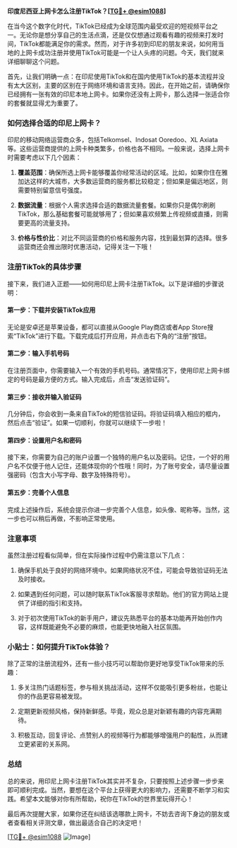 **印度尼西亚上网卡怎么注册TikTok？[[TG💪+ @esim1088](https://t.me/s/esim1088)]**

在当今这个数字化时代，TikTok已经成为全球范围内最受欢迎的短视频平台之一。无论你是想分享自己的生活点滴，还是仅仅想通过观看有趣的视频来打发时间，TikTok都能满足你的需求。然而，对于许多初到印尼的朋友来说，如何用当地的上网卡成功注册并使用TikTok可能是一个让人头疼的问题。今天，我们就来详细聊聊这个问题。

首先，让我们明确一点：在印尼使用TikTok和在国内使用TikTok的基本流程并没有太大区别，主要的区别在于网络环境和语言支持。因此，在开始之前，请确保你已经拥有一张有效的印尼本地上网卡。如果你还没有上网卡，那么选择一张适合你的套餐就显得尤为重要了。

### 如何选择合适的印尼上网卡？

印尼的移动网络运营商众多，包括Telkomsel、Indosat Ooredoo、XL Axiata等。这些运营商提供的上网卡种类繁多，价格也各不相同。一般来说，选择上网卡时需要考虑以下几个因素：

1. **覆盖范围**：确保所选上网卡能够覆盖你经常活动的区域。比如，如果你住在雅加达这样的大城市，大多数运营商的服务都比较稳定；但如果是偏远地区，则需要特别留意信号强度。
   
2. **数据流量**：根据个人需求选择合适的数据流量套餐。如果你只是偶尔刷刷TikTok，那么基础套餐可能就够用了；但如果喜欢频繁上传视频或直播，则需要更高的流量支持。
   
3. **价格与性价比**：对比不同运营商的价格和服务内容，找到最划算的选择。很多运营商还会推出限时优惠活动，记得关注一下哦！

### 注册TikTok的具体步骤

接下来，我们进入正题——如何用印尼上网卡注册TikTok。以下是详细的步骤说明：

#### 第一步：下载并安装TikTok应用

无论是安卓还是苹果设备，都可以直接从Google Play商店或者App Store搜索“TikTok”进行下载。下载完成后打开应用，并点击右下角的“注册”按钮。

#### 第二步：输入手机号码

在注册页面中，你需要输入一个有效的手机号码。通常情况下，使用印尼上网卡绑定的号码是最方便的方式。输入完成后，点击“发送验证码”。

#### 第三步：接收并输入验证码

几分钟后，你会收到一条来自TikTok的短信验证码。将验证码填入相应的框内，然后点击“验证”。如果一切顺利，你就可以继续下一步啦！

#### 第四步：设置用户名和密码

接下来，你需要为自己的账户设置一个独特的用户名以及密码。记住，一个好的用户名不仅便于他人记住，还能体现你的个性哦！同时，为了账号安全，请尽量设置强密码（包含大小写字母、数字及特殊符号）。

#### 第五步：完善个人信息

完成上述操作后，系统会提示你进一步完善个人信息，如头像、昵称等。当然，这一步也可以稍后再做，不影响正常使用。

### 注意事项

虽然注册过程看似简单，但在实际操作过程中仍需注意以下几点：

1. 确保手机处于良好的网络环境中。如果网络状况不佳，可能会导致验证码无法及时接收。
   
2. 如果遇到任何问题，可以随时联系TikTok客服寻求帮助。他们的官方网站上提供了详细的指引和支持。

3. 对于初次使用TikTok的新手用户，建议先熟悉平台的基本功能再开始创作内容，这样既能避免不必要的麻烦，也能更快地融入社区氛围。

### 小贴士：如何提升TikTok体验？

除了正常的注册流程外，还有一些小技巧可以帮助你更好地享受TikTok带来的乐趣：

1. 多关注热门话题标签，参与相关挑战活动，这样不仅能吸引更多粉丝，也能让你的作品更容易被发现。
   
2. 定期更新视频风格，保持新鲜感。毕竟，观众总是对新颖有趣的内容充满期待。
   
3. 积极互动，回复评论、点赞别人的视频等行为都能够增强用户的黏性，从而建立更紧密的关系网。

### 总结

总的来说，用印尼上网卡注册TikTok其实并不复杂，只要按照上述步骤一步步来即可顺利完成。当然，要想在这个平台上获得更大的影响力，还需要不断学习和实践。希望本文能够对你有所帮助，祝你在TikTok的世界里玩得开心！

最后再次提醒大家，如果你还在纠结该选哪款上网卡，不妨去咨询下身边的朋友或者查看相关评测文章，做出最适合自己的决定吧！

[[TG💪+ @esim1088](https://t.me/s/esim1088) ![Image](https://i.postimg.cc/4NQfJmqS/Snipaste-2025-05-13-00-14-12.png)]